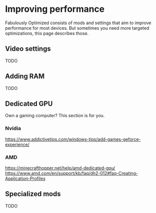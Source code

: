 # Improving performance

Fabulously Optimized consists of mods and settings that aim to improve performance for most devices. But sometimes you need more targeted optimizations, this page describes those.

## Video settings

TODO

## Adding RAM

TODO

## Dedicated GPU

Own a gaming computer? This section is for you.

### Nvidia

https://www.addictivetips.com/windows-tips/add-games-geforce-experience/

### AMD

https://minecrafthopper.net/help/amd-dedicated-gpu/
https://www.amd.com/en/support/kb/faq/dh2-012#faq-Creating-Application-Profiles

## Specialized mods

TODO
